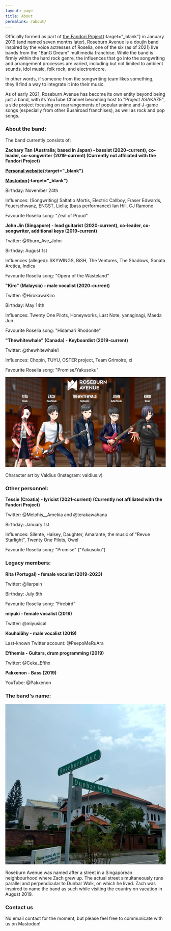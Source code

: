 ```yaml
---
layout: page
title: About
permalink: /about/
---
```


Officially formed as part of [the Fandori Project](https://fandoriproject.wordpress.com/){:target="_blank"} in January 2019 (and named seven months later), Roseburn Avenue is a doujin band inspired by the voice actresses of Roselia, one of the six (as of 2021) live bands from the "BanG Dream" multimedia franchise. While the band is firmly within the hard rock genre, the influences that go into the songwriting and arrangement processes are varied, including but not limited to ambient sounds, idol music, folk rock, and electronicore.

In other words, if someone from the songwriting team likes something, they'll find a way to integrate it into their music.

As of early 2021, Roseburn Avenue has become its own entity beyond being just a band, with its YouTube Channel becoming host to "Project ASAKAZE", a side project focusing on rearrangements of popular anime and J-game songs (especially from other Bushiroad franchises), as well as rock and pop songs.

### About the band:

The band currently consists of:

<b>Zachary Tan (Australia; based in Japan) - bassist (2020-current), co-leader, co-songwriter (2019-current) (Currently not affiliated with the Fandori Project)</b>

<b>[Personal website](https://zachary-2w-tan.com){:target="_blank"}</b>

<b>[Mastodon](https://famichiki.jp/@RBurn_Ave_Zach){:target="_blank"}</b>

Birthday: November 24th

Influences: (Songwriting) Saltatio Mortis, Electric Callboy, Fraser Edwards, Feuerschwanz, ENGST, Liella; (bass performance) Ian Hill, CJ Ramone

Favourite Roselia song: "Zeal of Proud"


<b>John Jin (Singapore) - lead guitarist (2020-current), co-leader, co-songwriter, additional keys (2019-current)</b>

Twitter: @Rburn_Ave_John

Birthday: August 1st

Influences (alleged): SKYWINGS, BiSH, The Ventures, The Shadows, Sonata Arctica, Indica

Favourite Roselia song: "Opera of the Wasteland"


<b>"Kiro" (Malaysia) - male vocalist (2020-current)</b>

Twitter: @HirokawaKiro

Birthday: May 14th

Influences: Twenty One Pilots, Honeyworks, Last Note, yanaginagi, Maeda Jun

Favourite Roselia song: "Hidamari Rhodonite"


<b>"Thewhitewhale" (Canada) - Keyboardist (2019-current)</b>

Twitter: @thewhitewhale1

Influences: Chopin, TUYU, OSTER project, Team Grimoire, xi

Favourite Roselia song: "Promise/Yakusoku"


![The band, with Rita still a member at the time of commission, as depicted as anime characters.](/assets/images/Roseburn_Avenue_Full_Band.png)

Character art by Valdius (Instagram: valdius.v)

### Other personnel:

<b>Tessie (Croatia) - lyricist (2021-current) (Currently not affiliated with the Fandori Project)</b>

Twitter: @Melphis__Amekia and @terakawahana

Birthday: January 1st

Influences: Silente, Halsey, Daughter, Amarante, the music of "Revue Starlight", Twenty One Pilots, Owel

Favourite Roselia song: "Promise" ("Yakusoku")

### Legacy members:

<b>Rita (Portugal) - female vocalist (2019-2023)</b>

Twitter: @liarpain

Birthday: July 8th

Favourite Roselia song: “Firebird”

<b>miyuki - female vocalist (2019)</b>

Twitter: @miyusical


<b>KouhaiShy - male vocalist (2019)</b>

Last-known Twitter account: @PeepoMeRuAra


<b>Efthemia - Guitars, drum programming (2019)</b>

Twitter: @Ceka_Efthx


<b>Pakxenon - Bass (2019)</b>

YouTube: @Pakxenon



### The band's name:

![A couple of street signs in a Singaporean neighbourhood, with one saying "Dunbar Walk" and the other saying "Roseburn Avenue".](/assets/images/98EAB3E3-58A6-463F-A3F8-2E78C9853F66.jpeg)

Roseburn Avenue was named after a street in a Singaporean neighbourhood where Zach grew up. The actual street simultaneously runs parallel and perpendicular to Dunbar Walk, on which he lived. Zach was inspired to name the band as such while visiting the country on vacation in August 2019.

### Contact us

No email contact for the moment, but please feel free to communicate with us on Mastodon!
